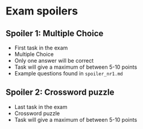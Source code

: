 # Exam spoilers
## Spoiler 1: Multiple Choice
- First task in the exam
- Multiple Choice
- Only one answer will be correct
- Task will give a maximum of between 5-10 points
- Example questions found in `spoiler_nr1.md`
## Spoiler 2: Crossword puzzle
- Last task in the exam
- Crossword puzzle
- Task will give a maximum of between 5-10 points
